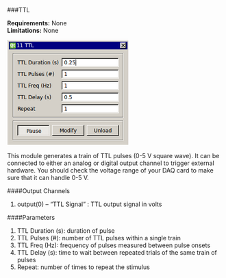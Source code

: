 ###TTL

**Requirements:** None  
**Limitations:** None  

![TTL GUI](ttl.png)

<!--start-->
This module generates a train of TTL pulses (0-5 V square wave). It can be connected to either an analog or digital output channel to trigger external hardware. You should check the voltage range of your DAQ card to make sure that it can handle 0-5 V.
<!--end-->

####Output Channels

1. output(0) – “TTL Signal” : TTL output signal in volts

####Parameters

1. TTL Duration (s): duration of pulse
2. TTL Pulses (#): number of TTL pulses within a single train
3. TTL Freq (Hz): frequency of pulses measured between pulse onsets
4. TTL Delay (s): time to wait between repeated trials of the same train of pulses
5. Repeat: number of times to repeat the stimulus
